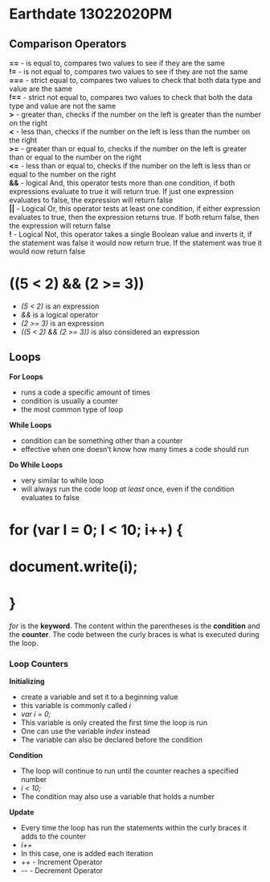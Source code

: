 # Earthdate 13022020PM

## Comparison Operators

**==** - is equal to, compares two values to see if they are the same  
**!=** - is not equal to, compares two values to see if they are not the same  
**===** - strict equal to, compares two values to check that both data type and value are the same  
**!==** - strict not equal to, compares two values to check that both the data type and value are not the same  
**>** - greater than, checks if the number on the left is greater than the number on the right  
**<** - less than, checks if the number on the left is less than the number on the right  
**>=** - greater than or equal to, checks if the number on the left is greater than or equal to the number on the right  
**<=** - less than or equal to, checks if the number on the left is less than or equal to the number on the right  
**&&** - logical And, this operator tests more than one condition, if both expressions evaluate to true it will return true. If just one expression evaluates to false, the expression will return false  
**||** - Logical Or, this operator tests at least one condition, if either expression evaluates to true, then the expression returns true. If both return false, then the expression will return false  
**!** - Logical Not, this operator takes a single Boolean value and inverts it, if the statement was false it would now return true. If the statement was true it would now return false  

# ((5 < 2) && (2 >= 3))

-	*(5 < 2)* is an expression
-	*&&* is a logical operator
-	*(2 >= 3)* is an expression
-	*((5 < 2) && (2 >= 3))* is also considered an expression


## Loops

**For Loops**
-	runs a code a specific amount of times
-	condition is usually a counter
-	the most common type of loop

**While Loops**
-	condition can be something other than a counter
-	effective when one doesn’t know how many times a code should run

**Do While Loops**
-	very similar to while loop
-	will always run the code loop *at least* once, even if the condition evaluates to false

# for (var I = 0; I < 10; i++) {
# document.write(i);
# }

*for* is the **keyword**. The content within the parentheses is the **condition** and the **counter**. The code between the curly braces is what is executed during the loop.

### Loop Counters

**Initializing**
-	create a variable and set it to a beginning value
-	this variable is commonly called *i*
-	*var i = 0;*
-	This variable is only created the first time the loop is run
-	One can use the variable *index* instead
-	The variable can also be declared before the condition

**Condition**
-	The loop will continue to run until the counter reaches a specified number
-	*i < 10;*
-	The condition may also use a variable that holds a number

**Update**
-	Every time the loop has run the statements within the curly braces it adds to the counter
-	*i++*
-	In this case, one is added each iteration
-	*++* - Increment Operator
-	*--* - Decrement Operator